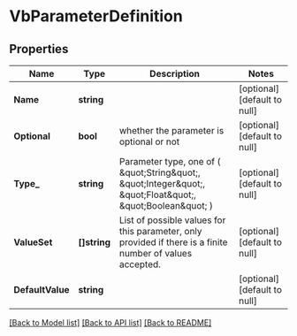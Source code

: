 # VbParameterDefinition

## Properties
Name | Type | Description | Notes
------------ | ------------- | ------------- | -------------
**Name** | **string** |  | [optional] [default to null]
**Optional** | **bool** | whether the parameter is optional or not | [optional] [default to null]
**Type_** | **string** | Parameter type, one of ( \&quot;String\&quot;, \&quot;Integer\&quot;, \&quot;Float\&quot;, \&quot;Boolean\&quot; ) | [optional] [default to null]
**ValueSet** | **[]string** | List of possible values for this parameter, only provided if there is a finite number of values accepted. | [optional] [default to null]
**DefaultValue** | **string** |  | [optional] [default to null]

[[Back to Model list]](../README.md#documentation-for-models) [[Back to API list]](../README.md#documentation-for-api-endpoints) [[Back to README]](../README.md)


